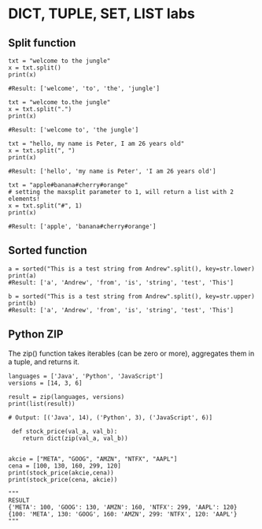 # DICT, TUPLE, SET, LIST labs

## Split function

```Py
txt = "welcome to the jungle"
x = txt.split()
print(x)

#Result: ['welcome', 'to', 'the', 'jungle']
```

```Py
txt = "welcome to.the jungle"
x = txt.split(".")
print(x)

#Result: ['welcome to', 'the jungle']
```

```Py
txt = "hello, my name is Peter, I am 26 years old"
x = txt.split(", ")
print(x)

#Result: ['hello', 'my name is Peter', 'I am 26 years old']
```

```Py
txt = "apple#banana#cherry#orange"
# setting the maxsplit parameter to 1, will return a list with 2 elements!
x = txt.split("#", 1)
print(x)

#Result: ['apple', 'banana#cherry#orange']
```

## Sorted function
```Py
a = sorted("This is a test string from Andrew".split(), key=str.lower)
print(a)
#Result: ['a', 'Andrew', 'from', 'is', 'string', 'test', 'This']

b = sorted("This is a test string from Andrew".split(), key=str.upper)
print(b)
#Result: ['a', 'Andrew', 'from', 'is', 'string', 'test', 'This']
```

 ## Python ZIP
The zip() function takes iterables (can be zero or more), aggregates them in a tuple, and returns it.
 ```Py
 languages = ['Java', 'Python', 'JavaScript']
versions = [14, 3, 6]

result = zip(languages, versions)
print(list(result))

# Output: [('Java', 14), ('Python', 3), ('JavaScript', 6)]
```
 
```Py
 def stock_price(val_a, val_b):
    return dict(zip(val_a, val_b))


akcie = ["META", "GOOG", "AMZN", "NTFX", "AAPL"]
cena = [100, 130, 160, 299, 120]
print(stock_price(akcie,cena))
print(stock_price(cena, akcie))

"""
RESULT
{'META': 100, 'GOOG': 130, 'AMZN': 160, 'NTFX': 299, 'AAPL': 120}
{100: 'META', 130: 'GOOG', 160: 'AMZN', 299: 'NTFX', 120: 'AAPL'}
"""
```
